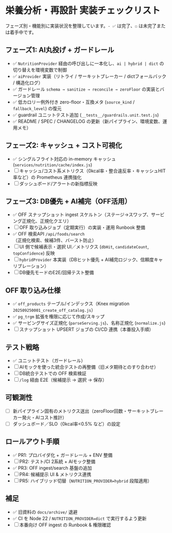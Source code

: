 # 栄養分析・再設計 実装チェックリスト

フェーズ別・機能別に実装状況を整理しています。`- ✅` は完了、`☐` は未完了または着手中です。

## フェーズ1: AI丸投げ + ガードレール

- ✅ `NutritionProvider` 経由の呼び出しに一本化し、`ai | hybrid | dict` の切り替えを環境変数で制御
- ✅ `aiProvider` 実装（リトライ / サーキットブレーカー / dictフォールバック / 構造化ログ）
- ✅ ガードレール `schema → sanitize → reconcile → zeroFloor` の実装とバージョン管理
- ✅ 低カロリー例外付き zero-floor・互換メタ (`source_kind` / `fallback_level`) の復元
- ✅ guardrail ユニットテスト追加 (`__tests__/guardrails.unit.test.js`)
- ✅ README / SPEC / CHANGELOG の更新（新パイプライン、環境変数、運用メモ）

## フェーズ2: キャッシュ + コスト可視化

- ✅ シングルフライト対応の in-memory キャッシュ (`services/nutrition/cache/index.js`)
- ☐ キャッシュ/コスト系メトリクス（0kcal率・整合違反率・キャッシュHIT率など）の Prometheus 連携強化
- ☐ ダッシュボード/アラートの新指標反映

## フェーズ3: DB優先 + AI補完（OFF活用）

- ✅ OFF スナップショット ingest スケルトン（ステージ→スワップ、サービング正規化、正規化クエリ）
- ☐ OFF 取り込みジョブ（定期実行）の実装・運用 Runbook 整備
- ✅ OFF 検索API `/api/foods/search`（正規化検索、候補3件、バースト防止）
- ☐ UI 側で候補表示・選択 UI／メトリクス (`dbHit`, `candidateCount`, `topConfidence`) 反映
- ☐ `hybridProvider` 本実装（DBヒット優先 + AI補完ロジック、信頼度キャリブレーション）
- ☐ DB優先モードのE2E/回帰テスト整備

## OFF 取り込み仕様

- ✅ `off_products` テーブル/インデックス（Knex migration `202509250001_create_off_catalog.js`）
- ✅ `pg_trgm` 拡張を権限に応じて作成/スキップ
- ✅ サービングサイズ正規化 (`parseServing.js`)、名称正規化 (`normalize.js`)
- ☐ スナップショット UPSERT ジョブの CI/CD 連携（本番投入手順）

## テスト戦略

- ✅ ユニットテスト（ガードレール）
- ☐ AIモックを使った統合テストの再整備（旧メタ期待とのすり合わせ）
- ☐ DB統合テストでの OFF 検索検証
- ☐ `/log` 経由 E2E（候補提示 → 選択 → 保存）

## 可観測性

- ☐ 新パイプライン固有のメトリクス送出（zeroFloor回数・サーキットブレーカー発火・AIコスト推計）
- ☐ ダッシュボード／SLO（0kcal率<0.5% など）の設定

## ロールアウト手順

- ✅ PR1: プロバイダ化 + ガードレール + ENV 整備
- ☐ PR2: テスト/CI 2系統 + AIモック整備
- ✅ PR3: OFF ingest/search 基盤の追加
- ☐ PR4: 候補提示 UI & メトリクス連携
- ☐ PR5: ハイブリッド切替（`NUTRITION_PROVIDER=hybrid` 段階適用）

## 補足

- ✅ 旧資料の `docs/archive/` 退避
- ✅ CI を Node 22 / `NUTRITION_PROVIDER=dict` で実行するよう更新
- ☐ 本番向け OFF ingest の Runbook & 権限確認
